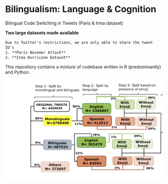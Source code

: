 # Bilingualism: Language & Cognition
Bilingual Code Switching in Tweets (Paris & Irma dataset)

**Two large datasets made available**
```
Due to Twitter's restrictions, we are only able to share the tweet ID's
1. **Paris Novemer Attack** 
2. **Irma Hurricane Dataset** 
```

This repository contains a mixture of codebase written in R (predominantly) and Python.

![Classification of Tweets](https://github.com/VidhushiniSrinivasan16/Code-Switch/blob/master/code-switch.png "Classification of Tweets") 
